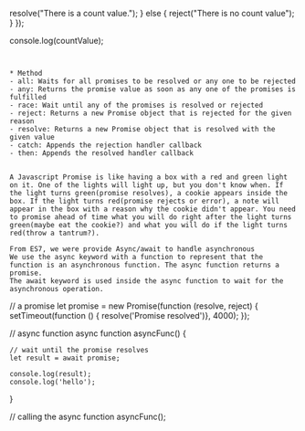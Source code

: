 resolve("There is a count value.");
    } else {
        reject("There is no count value");
    }
});

console.log(countValue);
```


* Method
- all: Waits for all promises to be resolved or any one to be rejected
- any: Returns the promise value as soon as any one of the promises is fulfilled
- race: Wait until any of the promises is resolved or rejected
- reject: Returns a new Promise object that is rejected for the given reason
- resolve: Returns a new Promise object that is resolved with the given value
- catch: Appends the rejection handler callback
- then: Appends the resolved handler callback


A Javascript Promise is like having a box with a red and green light on it. One of the lights will light up, but you don't know when. If the light turns green(promise resolves), a cookie appears inside the box. If the light turns red(promise rejects or error), a note will appear in the box with a reason why the cookie didn't appear. You need to promise ahead of time what you will do right after the light turns green(maybe eat the cookie?) and what you will do if the light turns red(throw a tantrum?).

From ES7, we were provide Async/await to handle asynchronous
We use the async keyword with a function to represent that the function is an asynchronous function. The async function returns a promise.
The await keyword is used inside the async function to wait for the asynchronous operation.

```
// a promise
let promise = new Promise(function (resolve, reject) {
    setTimeout(function () {
    resolve('Promise resolved')}, 4000); 
});

// async function
async function asyncFunc() {

    // wait until the promise resolves 
    let result = await promise; 

    console.log(result);
    console.log('hello');
}

// calling the async function
asyncFunc();
```